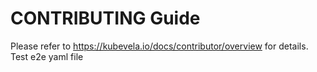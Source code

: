 # CONTRIBUTING Guide

Please refer to https://kubevela.io/docs/contributor/overview for details.
Test e2e yaml file
